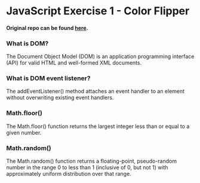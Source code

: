 # JavaScript Exercise 1 - Color Flipper
#### Original repo can be found <a href="https://github.com/john-smilga/javascript-basic-projects">here</a>.

### What is DOM?
The Document Object Model (DOM) is an application programming interface (API) for valid HTML and well-formed XML documents. 

### What is DOM event listener? 
The addEventListener() method attaches an event handler to an element without overwriting existing event handlers. 

### Math.floor()
The Math.floor() function returns the largest integer less than or equal to a given number.

### Math.random()
The Math.random() function returns a floating-point, pseudo-random number in the range 0 to less than 1 (inclusive of 0, but not 1) with approximately uniform distribution over that range.

